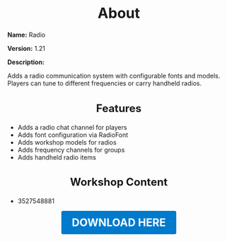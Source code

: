 <h1 style="text-align:center; font-size:2rem; font-weight:bold;">About</h1>

**Name:**
Radio

**Version:**
1.21

**Description:**

Adds a radio communication system with configurable fonts and models. Players can tune to different frequencies or carry handheld radios.

<h2 style="text-align:center; font-size:1.5rem; font-weight:bold;">Features</h2>

- Adds a radio chat channel for players
- Adds font configuration via RadioFont
- Adds workshop models for radios
- Adds frequency channels for groups
- Adds handheld radio items


<h2 style="text-align:center; font-size:1.5rem; font-weight:bold;">Workshop Content</h2>

- 3527548881





<p align="center"><a href="https://github.com/LiliaFramework/Modules/raw/refs/heads/gh-pages/radio.zip" style="display:inline-block;padding:12px 24px;font-size:1.5rem;font-weight:bold;text-decoration:none;color:#fff;background-color:var(--md-primary-fg-color,#007acc);border-radius:4px;">DOWNLOAD HERE</a></p>